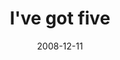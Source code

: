 ---
layout: base.njk
title : 'I&#39;ve got five' 
view_title : 'I&#39;ve got five' 
year : '2008' 
date : '2008-12-11' 
img_file : '/drawing/ivegotfive.jpg' 
html_file : 'ivegotfive' 
next_html : 'ivethoughtaboutyou.html' 
year_order : '568' 
permalink : "title/{{html_file}}.html"
---